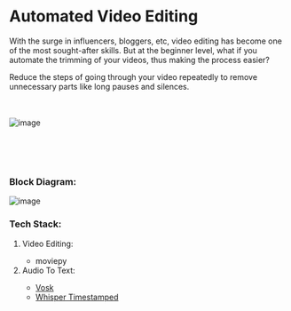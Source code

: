 <h1>Automated Video Editing</h1>

With the surge in influencers, bloggers, etc, video editing has become one of the most sought-after skills. But at the beginner level, what if you automate the trimming of your videos, thus making the process easier?

Reduce the steps of going through your video repeatedly to remove unnecessary parts like long pauses and silences. 
<br/><br/><br/>

![image](https://github.com/user-attachments/assets/97fdbd38-0b0d-48bc-9034-e7438b7760ac)

<br/><br/><br/>
<h3>Block Diagram:</h3>

![image](https://github.com/user-attachments/assets/3b143bca-d074-43d2-90c3-cc4e77d07cc7)

<h3>Tech Stack: </h3>
<ol>
  <li>Video Editing:</li>
    <ul>
      <li>moviepy</li>
    </ul>
    

  <li>Audio To Text:</li>
    <ul>
      <li><a href="https://alphacephei.com/vosk/">Vosk</a></li>
      <li><a href="https://github.com/linto-ai/whisper-timestamped">Whisper Timestamped</a></li>
    </ul>
</ol>

